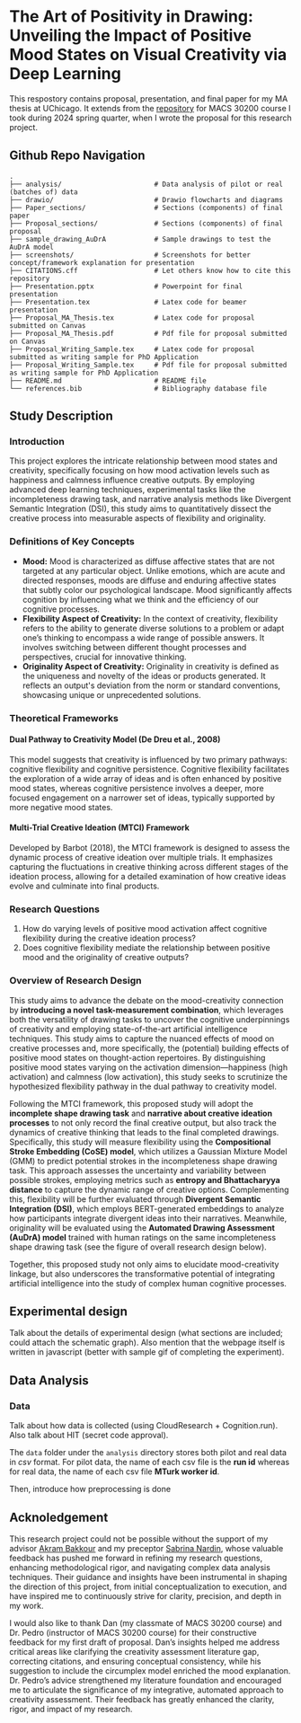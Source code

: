 # The Art of Positivity in Drawing: Unveiling the Impact of Positive Mood States on Visual Creativity via Deep Learning

This respostory contains proposal, presentation, and final paper for my MA thesis at UChicago. It extends from the [repository](https://github.com/UC-MACS-30200/course-project-cty20010831) for MACS 30200 course I took during 2024 spring quarter, when I  wrote the proposal for this research project.

## Github Repo Navigation

    .
    ├── analysis/                       # Data analysis of pilot or real (batches of) data
    ├── drawio/                         # Drawio flowcharts and diagrams
    ├── Paper_sections/                 # Sections (components) of final paper
    ├── Proposal_sections/              # Sections (components) of final proposal
    ├── sample_drawing_AuDrA            # Sample drawings to test the AuDrA model
    ├── screenshots/                    # Screenshots for better concept/framework explanation for presentation
    ├── CITATIONS.cff                   # Let others know how to cite this repository
    ├── Presentation.pptx               # Powerpoint for final presentation
    ├── Presentation.tex                # Latex code for beamer presentation
    ├── Proposal_MA_Thesis.tex          # Latex code for proposal submitted on Canvas
    ├── Proposal_MA_Thesis.pdf          # Pdf file for proposal submitted on Canvas
    ├── Proposal_Writing_Sample.tex     # Latex code for proposal submitted as writing sample for PhD Application
    ├── Proposal_Writing_Sample.tex     # Pdf file for proposal submitted as writing sample for PhD Application
    ├── README.md                       # README file
    └── references.bib                  # Bibliography database file

## Study Description
### Introduction
This project explores the intricate relationship between mood states and creativity, specifically focusing on how mood activation levels such as happiness and calmness influence creative outputs. By employing advanced deep learning techniques, experimental tasks like the incompleteness drawing task, and narrative analysis methods like Divergent Semantic Integration (DSI), this study aims to quantitatively dissect the creative process into measurable aspects of flexibility and originality.

### Definitions of Key Concepts
- **Mood:** Mood is characterized as diffuse affective states that are not targeted at any particular object. Unlike emotions, which are acute and directed responses, moods are diffuse
and enduring affective states that subtly color our psychological landscape. Mood significantly affects cognition by influencing what we think and the efficiency of our cognitive processes.
- **Flexibility Aspect of Creativity:** In the context of creativity, flexibility refers to the ability to generate diverse solutions to a problem or adapt one’s thinking to encompass a wide range of possible answers. It involves switching between different thought processes and perspectives, crucial for innovative thinking.
- **Originality Aspect of Creativity:** Originality in creativity is defined as the uniqueness and novelty of the ideas or products generated. It reflects an output's deviation from the norm or standard conventions, showcasing unique or unprecedented solutions.

### Theoretical Frameworks
#### Dual Pathway to Creativity Model (De Dreu et al., 2008)
This model suggests that creativity is influenced by two primary pathways: cognitive flexibility and cognitive persistence. Cognitive flexibility facilitates the exploration of a wide array of ideas and is often enhanced by positive mood states, whereas cognitive persistence involves a deeper, more focused engagement on a narrower set of ideas, typically supported by more negative mood states.

#### Multi-Trial Creative Ideation (MTCI) Framework
Developed by Barbot (2018), the MTCI framework is designed to assess the dynamic process of creative ideation over multiple trials. It emphasizes capturing the fluctuations in creative thinking across different stages of the ideation process, allowing for a detailed examination of how creative ideas evolve and culminate into final products.

### Research Questions
1. How do varying levels of positive mood activation affect cognitive flexibility during the creative ideation process?
2. Does cognitive flexibility mediate the relationship between positive mood and the originality of creative outputs?

### Overview of Research Design
This study aims to advance the debate on the mood-creativity connection by **introducing a novel task-measurement combination**, which leverages both the versatility of drawing tasks to uncover the cognitive underpinnings of creativity and employing state-of-the-art artificial intelligence techniques. This study aims to capture the nuanced effects of mood on creative processes and, more specifically, the (potential) building effects of positive mood states on thought-action repertoires. By distinguishing positive mood states varying on the activation dimension—happiness (high activation) and calmness (low activation), this study seeks to scrutinize the hypothesized flexibility pathway in the dual pathway to creativity model. 

Following the  MTCI framework, this proposed study will adopt the **incomplete shape drawing task** and **narrative about creative ideation processes** to not only record the final creative output, but also track the dynamics of creative thinking that leads to the final completed drawings. Specifically, this study will measure flexibility using the **Compositional Stroke Embedding (CoSE) model**, which utilizes a Gaussian Mixture Model (GMM) to predict potential strokes in the incompleteness shape drawing task. This approach assesses the uncertainty and variability between possible strokes, employing metrics such as **entropy and Bhattacharyya distance** to capture the dynamic range of creative options. Complementing this, flexibility will be further evaluated through **Divergent Semantic Integration (DSI)**, which employs BERT-generated embeddings to analyze how participants integrate divergent ideas into their narratives. Meanwhile, originality will be evaluated using the **Automated Drawing Assessment (AuDrA) model** trained with human ratings on the same incompleteness shape drawing task (see the figure of overall research design below). 

Together, this proposed study not only aims to elucidate mood-creativity linkage, but also underscores the transformative potential of integrating artificial intelligence into the study of complex human cognitive processes.

## Experimental design
Talk about the details of experimental design (what sections are included; could attach the schematic graph). Also mention that the webpage itself is written in javascript (better with sample gif of completing the experiment).

## Data Analysis 
### Data
Talk about how data is collected (using CloudResearch + Cognition.run). Also talk about HIT (secret code approval).

The `data` folder under the `analysis` directory stores both pilot and real data in *csv* format. For pilot data, the name of each csv file is the **run id** whereas for real data, the name of each csv file **MTurk worker id**. 

Then, introduce how preprocessing is done

## Acknoledgement
This research project could not be possible without the support of my advisor [Akram Bakkour](https://psychology.uchicago.edu/directory/Akram-Bakkour) and my preceptor [Sabrina Nardin](https://macss.uchicago.edu/directory/Sabrina-Nardin), whose valuable feedback has pushed me forward in refining my research questions, enhancing methodological rigor, and navigating complex data analysis techniques. Their guidance and insights have been instrumental in shaping the direction of this project, from initial conceptualization to execution, and have inspired me to continuously strive for clarity, precision, and depth in my work.

I would also like to thank Dan (my classmate of MACS 30200 course) and Dr. Pedro (instructor of MACS 30200 course) for their constructive feedback for my first draft of proposal. Dan’s insights helped me address critical areas like clarifying the creativity assessment literature gap, correcting citations, and ensuring conceptual consistency, while his suggestion to include the circumplex model enriched the mood explanation. Dr. Pedro’s advice strengthened my literature foundation and encouraged me to articulate the significance of my integrative, automated approach to creativity assessment. Their feedback has greatly enhanced the clarity, rigor, and impact of my research.
